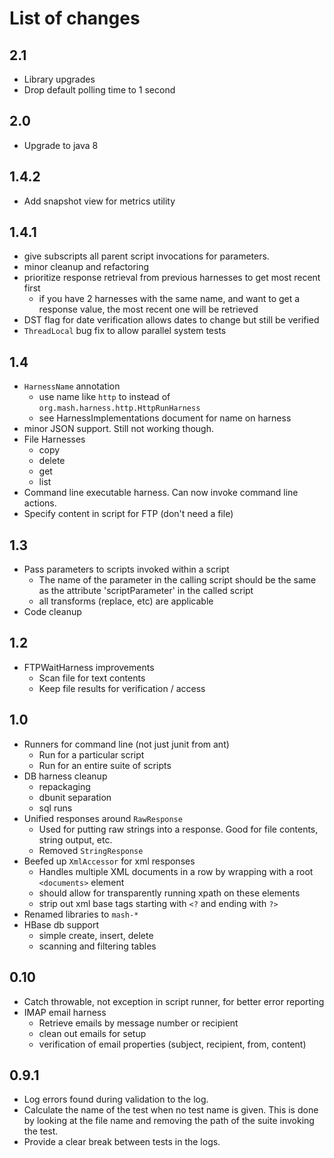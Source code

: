# List of changes #

## 2.1 ## 
  * Library upgrades 
  * Drop default polling time to 1 second

## 2.0 ##
  * Upgrade to java 8

## 1.4.2 ##
  * Add snapshot view for metrics utility

## 1.4.1 ##
  * give subscripts all parent script invocations for parameters.
  * minor cleanup and refactoring
  * prioritize response retrieval from previous harnesses to get most recent first
    * if you have 2 harnesses with the same name, and want to get a response value, the most recent one will be retrieved
  * DST flag for date verification allows dates to change but still be verified
  * `ThreadLocal` bug fix to allow parallel system tests

## 1.4 ##
  * `HarnessName` annotation
    * use name like `http` to instead of `org.mash.harness.http.HttpRunHarness`
    * see HarnessImplementations document for name on harness
  * minor JSON support.  Still not working though.
  * File Harnesses
    * copy
    * delete
    * get
    * list
  * Command line executable harness.  Can now invoke command line actions.
  * Specify content in script for FTP (don't need a file)

## 1.3 ##
  * Pass parameters to scripts invoked within a script
    * The name of the parameter in the calling script should be the same as the attribute 'scriptParameter' in the called script
    * all transforms (replace, etc) are applicable
  * Code cleanup

## 1.2 ##
  * FTPWaitHarness improvements
    * Scan file for text contents
    * Keep file results for verification / access

## 1.0 ##
  * Runners for command line (not just junit from ant)
    * Run for a particular script
    * Run for an entire suite of scripts
  * DB harness cleanup
    * repackaging
    * dbunit separation
    * sql runs
  * Unified responses around `RawResponse`
    * Used for putting raw strings into a response.  Good for file contents, string output, etc.
    * Removed `StringResponse`
  * Beefed up `XmlAccessor` for xml responses
    * Handles multiple XML documents in a row by wrapping with a root `<documents>` element
    * should allow for transparently running xpath on these elements
    * strip out xml base tags starting with `<?` and ending with `?>`
  * Renamed libraries to `mash-*`
  * HBase db support
    * simple create, insert, delete
    * scanning and filtering tables


## 0.10 ##
  * Catch throwable, not exception in script runner, for better error reporting
  * IMAP email harness
    * Retrieve emails by message number or recipient
    * clean out emails for setup
    * verification of email properties (subject, recipient, from, content)


## 0.9.1 ##
  * Log errors found during validation to the log.
  * Calculate the name of the test when no test name is given.  This is done by looking at the file name and removing the path of the suite invoking the test.
  * Provide a clear break between tests in the logs.
